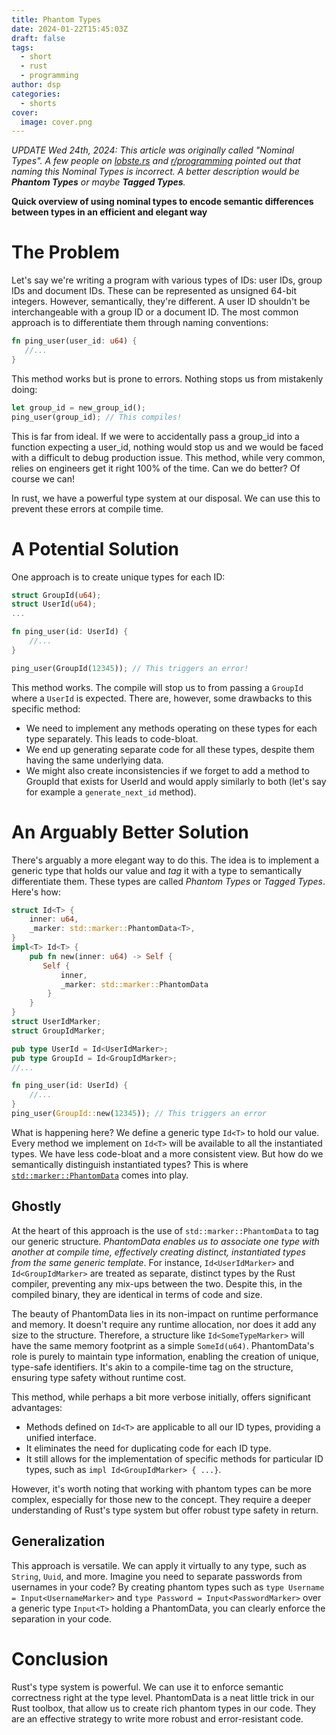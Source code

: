 ```yaml
---
title: Phantom Types
date: 2024-01-22T15:45:03Z
draft: false
tags:
  - short
  - rust
  - programming
author: dsp
categories:
  - shorts
cover:
  image: cover.png
---
```

*UPDATE Wed 24th, 2024: This article was originally called "Nominal Types". A few people on [lobste.rs](https://lobste.rs/s/12qnj3/nominal_types_rust) and [r/programming](https://www.reddit.com/r/programming/comments/19dwi7p/nominal_types_in_rust/) pointed out that naming this Nominal Types is incorrect. A better description would be **Phantom Types** or maybe **Tagged Types**.*

**Quick overview of using nominal types to encode semantic differences between types in an efficient and elegant way**
# The Problem

Let's say we're writing a program with various types of IDs: user IDs, group IDs and document IDs. These can be represented as unsigned 64-bit integers. However, semantically, they're different. A user ID shouldn't be interchangeable with a group ID or a document ID. The most common approach is to differentiate them through naming conventions:


```rust
fn ping_user(user_id: u64) {
   //...
}
```

This method works but is prone to errors. Nothing stops us from mistakenly doing:

```rust
let group_id = new_group_id(); 
ping_user(group_id); // This compiles!
```

This is far from ideal. If we were to accidentally pass a group_id into a function expecting a user_id, nothing would stop us and we would be faced with a difficult to debug production issue. This method, while very common, relies on engineers get it right 100% of the time. Can we do better? Of course we can!

In rust, we have a powerful type system at our disposal. We can use this to prevent these errors at compile time.

# A Potential Solution

One approach is to create unique types for each ID:

```rust
struct GroupId(u64);
struct UserId(u64);
...

fn ping_user(id: UserId) {
    //...
}

ping_user(GroupId(12345)); // This triggers an error!
```

This method works. The compile will stop us to from passing a `GroupId` where a `UserId` is expected. There are, however, some drawbacks to this specific method:

- We need to implement any methods operating on these types for each type separately. This leads to code-bloat.
- We end up generating separate code for all these types, despite them having the same underlying data.
- We might also create inconsistencies if we forget to add a method to GroupId that exists for UserId and would apply similarly to both (let's say for example a `generate_next_id` method).

# An Arguably Better Solution

There's arguably a more elegant way to do this. The idea is to implement a generic type that holds our value and _tag_ it with a type to semantically differentiate them. These types are called *Phantom Types* or *Tagged Types*. Here's how:

```rust
struct Id<T> {
    inner: u64,
    _marker: std::marker::PhantomData<T>,
}
impl<T> Id<T> {
    pub fn new(inner: u64) -> Self { 
       Self {
           inner, 
           _marker: std::marker::PhantomData
        }
    }
}
struct UserIdMarker;
struct GroupIdMarker;

pub type UserId = Id<UserIdMarker>;
pub type GroupId = Id<GroupIdMarker>;
//...

fn ping_user(id: UserId) {
    //...
}
ping_user(GroupId::new(12345)); // This triggers an error

```

What is happening here? We define a generic type `Id<T>` to hold our value. Every method we implement on `Id<T>` will be available to all the instantiated types. We have less code-bloat and a more consistent view. But how do we semantically distinguish instantiated types? This is where [`std::marker::PhantomData`](https://doc.rust-lang.org/std/marker/struct.PhantomData.html) comes into play.

## Ghostly

At the heart of this approach is the use of `std::marker::PhantomData` to tag our generic structure. _PhantomData enables us to associate one type with another at compile time, effectively creating distinct, instantiated types from the same generic template_. For instance, `Id<UserIdMarker>` and `Id<GroupIdMarker>` are treated as separate, distinct types by the Rust compiler, preventing any mix-ups between the two. Despite this, in the compiled binary, they are identical in terms of code and size.

The beauty of PhantomData lies in its non-impact on runtime performance and memory. It doesn't require any runtime allocation, nor does it add any size to the structure. Therefore, a structure like `Id<SomeTypeMarker>` will have the same memory footprint as a simple `SomeId(u64)`. PhantomData's role is purely to maintain type information, enabling the creation of unique, type-safe identifiers. It's akin to a compile-time tag on the structure, ensuring type safety without runtime cost.

This method, while perhaps a bit more verbose initially, offers significant advantages:

- Methods defined on `Id<T>` are applicable to all our ID types, providing a unified interface.
- It eliminates the need for duplicating code for each ID type.
- It still allows for the implementation of specific methods for particular ID types, such as `impl Id<GroupIdMarker> { ...}`.

However, it's worth noting that working with phantom types can be more complex, especially for those new to the concept. They require a deeper understanding of Rust's type system but offer robust type safety in return.

## Generalization

This approach is versatile. We can apply it virtually to any type, such as `String`, `Uuid`, and more. Imagine you need to separate passwords from usernames in your code? By creating phantom types such as `type Username = Input<UsernameMarker>` and `type Password = Input<PasswordMarker>` over a generic type `Input<T>` holding a PhantomData, you can clearly enforce the separation in your code.

# Conclusion

Rust's type system is powerful. We can use it to enforce semantic correctness right at the type level. PhantomData is a neat little trick in our Rust toolbox, that allow us to create rich phantom types in our code. They are an effective strategy to write more robust and error-resistant code.
